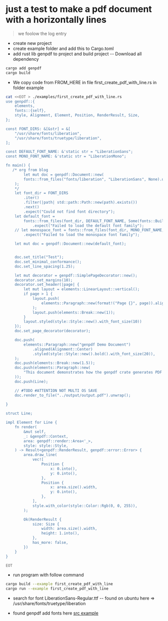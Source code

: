 # just a test to make a pdf document  with a horizontally lines

> we foolow the log entry

- create new project
- create example folder and add this to Cargo.toml
- add rust lib genpdf to project and build project
-- Download all dependency

```bash
cargo add genpdf
cargo build
```

- We copy code from FROM_HERE in file first_create_pdf_with_line.rs in folder example

```bash
cat <<EOT > ./examples/first_create_pdf_with_line.rs
use genpdf::{
    elements,
    fonts::{self},
    style, Alignment, Element, Position, RenderResult, Size,
};

const FONT_DIRS: &[&str] = &[
    "/usr/share/fonts/liberation",
    "/usr/share/fonts/truetype/liberation",
];

const DEFAULT_FONT_NAME: &'static str = "LiberationSans";
const MONO_FONT_NAME: &'static str = "LiberationMono";

fn main() {
   /* org from blog
        let mut doc = genpdf::Document::new(
        fonts::from_files("fonts/liberation", "LiberationSans", None).unwrap(),
    );
    */
    let font_dir = FONT_DIRS
        .iter()
        .filter(|path| std::path::Path::new(path).exists())
        .next()
        .expect("Could not find font directory");
    let default_font =
        fonts::from_files(font_dir, DEFAULT_FONT_NAME, Some(fonts::Builtin::Helvetica))
            .expect("Failed to load the default font family");
    // let monospace_font = fonts::from_files(font_dir, MONO_FONT_NAME, Some(fonts::Builtin::Courier))
        .expect("Failed to load the monospace font family");

    let mut doc = genpdf::Document::new(default_font);


    doc.set_title("Test");
    doc.set_minimal_conformance();
    doc.set_line_spacing(1.25);

    let mut decorator = genpdf::SimplePageDecorator::new();
    decorator.set_margins(10);
    decorator.set_header(|page| {
        let mut layout = elements::LinearLayout::vertical();
        if page > 1 {
            layout.push(
                elements::Paragraph::new(format!("Page {}", page)).aligned(Alignment::Center),
            );
            layout.push(elements::Break::new(1));
        }
        layout.styled(style::Style::new().with_font_size(10))
    });
    doc.set_page_decorator(decorator);

    doc.push(
        elements::Paragraph::new("genpdf Demo Document")
            .aligned(Alignment::Center)
            .styled(style::Style::new().bold().with_font_size(20)),
    );
    doc.push(elements::Break::new(1.5));
    doc.push(elements::Paragraph::new(
        "This document demonstrates how the genpdf crate generates PDF documents. I removed a bunch of code from the demo and now it looks silly",
    ));
    doc.push(Line);

    // #TODO #ATTENTION NOT MULTI OS SAVE
    doc.render_to_file("../output/output.pdf").unwrap();
    
}

struct Line;

impl Element for Line {
    fn render(
        &mut self,
        _: &genpdf::Context,
        area: genpdf::render::Area<'_>,
        style: style::Style,
    ) -> Result<genpdf::RenderResult, genpdf::error::Error> {
        area.draw_line(
            vec![
                Position {
                    x: 0.into(),
                    y: 0.into(),
                },
                Position {
                    x: area.size().width,
                    y: 0.into(),
                },
            ],
            style.with_color(style::Color::Rgb(0, 0, 255)),
        );

        Ok(RenderResult {
            size: Size {
                width: area.size().width,
                height: 1.into(),
            },
            has_more: false,
        })
    }
}

EOT
```

- run program with follow command

```bash
cargo build --example first_create_pdf_with_line  
cargo run --example first_create_pdf_with_line
```

- search for font LiberationSans-Regular.ttf
-- found on ubuntu here => /usr/share/fonts/truetype/liberation

- found genpdf add fonts here [src example](https://git.sr.ht/~ireas/genpdf-rs/tree/master/examples/demo.rs)
